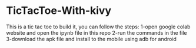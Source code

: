 # TicTacToe-With-kivy
This is a tic tac toe to build it, you can follow the steps: 
1-open google colab website and open the ipynb file in this repo
2-run the commands in the file
3-download the apk file and install to the mobile using adb for android
